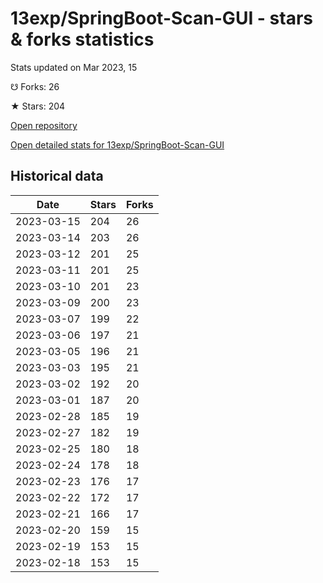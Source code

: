 # 13exp/SpringBoot-Scan-GUI - stars & forks statistics

Stats updated on Mar 2023, 15

☋ Forks: 26

★ Stars: 204

[Open repository](https://github.com/13exp/SpringBoot-Scan-GUI)

[Open detailed stats for 13exp/SpringBoot-Scan-GUI](https://reviewgithub.com/rep/13exp/SpringBoot-Scan-GUI)

## Historical data
| Date | Stars | Forks |
|------|-------|-------|
| 2023-03-15 | 204 | 26 | 
| 2023-03-14 | 203 | 26 | 
| 2023-03-12 | 201 | 25 | 
| 2023-03-11 | 201 | 25 | 
| 2023-03-10 | 201 | 23 | 
| 2023-03-09 | 200 | 23 | 
| 2023-03-07 | 199 | 22 | 
| 2023-03-06 | 197 | 21 | 
| 2023-03-05 | 196 | 21 | 
| 2023-03-03 | 195 | 21 | 
| 2023-03-02 | 192 | 20 | 
| 2023-03-01 | 187 | 20 | 
| 2023-02-28 | 185 | 19 | 
| 2023-02-27 | 182 | 19 | 
| 2023-02-25 | 180 | 18 | 
| 2023-02-24 | 178 | 18 | 
| 2023-02-23 | 176 | 17 | 
| 2023-02-22 | 172 | 17 | 
| 2023-02-21 | 166 | 17 | 
| 2023-02-20 | 159 | 15 | 
| 2023-02-19 | 153 | 15 | 
| 2023-02-18 | 153 | 15 | 

